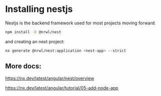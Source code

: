 # Installing nestjs

Nestjs is the backend framework used for most projects moving forward.

```bash
npm install -D @nrwl/nest
```

and creating an next project:

```bash
nx generate @nrwl/nest:application <nest-app> --strict
```

## More docs:

https://nx.dev/latest/angular/nest/overview

https://nx.dev/latest/angular/tutorial/05-add-node-app
